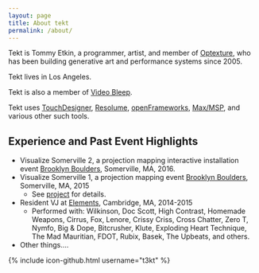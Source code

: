```yaml
---
layout: page
title: About tekt
permalink: /about/
---
```



Tekt is Tommy Etkin, a programmer, artist, and member of [Optexture](http://optexture.com), who has been building generative art and performance systems since 2005.

Tekt lives in Los Angeles.

Tekt is also a member of [Video Bleep](http://videobleep.tv).

Tekt uses [TouchDesigner](http://derivative.ca/), [Resolume](https://resolume.com/), [openFrameworks](http://openframeworks.cc/), [Max/MSP](https://cycling74.com/), and various other such tools.


## Experience and Past Event Highlights

* Visualize Somerville 2, a projection mapping interactive installation event [Brooklyn Boulders](http://brooklynboulders.com/somerville/), Somerville, MA, 2016.
* Visualize Somerville 1, a projection mapping event [Brooklyn Boulders](http://brooklynboulders.com/somerville/), Somerville, MA, 2015
  * See [project](/projects/bkb) for details.
* Resident VJ at [Elements](http://elements-dnb.com/), Cambridge, MA, 2014-2015
  * Performed with: Wilkinson, Doc Scott, High Contrast, Homemade Weapons, Cirrus, Fox, Lenore, Crissy Criss, Cross Chatter, Zero T, Nymfo, Big &amp; Dope, Bitcrusher, Klute, Exploding Heart Technique, The Mad Mauritian, FDOT, Rubix, Basek, The Upbeats, and others.
* Other things....

{% include icon-github.html username="t3kt" %}
